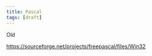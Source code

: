 ```yaml
---
title: Pascal
tags: [draft]
---
```


Old

<https://sourceforge.net/projects/freepascal/files/Win32>
